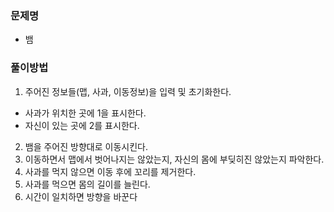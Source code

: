 ### 문제명

- 뱀

### 풀이방법

1. 주어진 정보들(맵, 사과, 이동정보)을 입력 및 초기화한다. 
  - 사과가 위치한 곳에 1을 표시한다.
  - 자신이 있는 곳에 2를 표시한다. 
2. 뱀을 주어진 방향대로 이동시킨다. 
3. 이동하면서 맵에서 벗어나지는 않았는지, 자신의 몸에 부딪히진 않았는지 파악한다.
4. 사과를 먹지 않으면 이동 후에 꼬리를 제거한다. 
5. 사과를 먹으면 몸의 길이를 늘린다.  
6. 시간이 일치하면 방향을 바꾼다